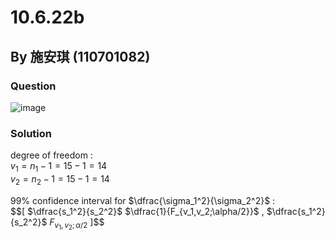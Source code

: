 # 10.6.22b

## By 施安琪 (110701082)

### Question
![image](https://github.com/HWTeng-Course/202402-Statistics/assets/162141633/f2366ba8-123a-4ab3-a1fb-a6fd7a92d6ec)

### Solution
degree of freedom :\
$v_1 = n_1 - 1 = 15 -1 = 14$\
$v_2 = n_2 - 1 = 15 -1 = 14$

99% confidence interval for $\dfrac{\sigma_1^2}{\sigma_2^2}$ :\
$$[ $\dfrac{s_1^2}{s_2^2}$ $\dfrac{1}{F_{v_1,v_2;\alpha/2}}$ , $\dfrac{s_1^2}{s_2^2}$ $F_{v_1,v_2;\alpha/2}$ ]$$

